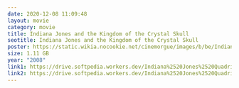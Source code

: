 ```yaml
---
date: 2020-12-08 11:09:48
layout: movie
category: movie
title: Indiana Jones and the Kingdom of the Crystal Skull
seotitle: Indiana Jones and the Kingdom of the Crystal Skull
poster: https://static.wikia.nocookie.net/cinemorgue/images/b/be/Indiana-Jones-And-The-Kingdom-Of-The-Crystal-Skull-DVD-L097363418641.jpg/revision/latest/scale-to-width-down/340?cb=20141028175750
size: 1.11 GB
year: "2008"
link1: https://drive.softpedia.workers.dev/Indiana%2520Jones%2520Quadrilogy%2520(1981%2520to%25202008)/Indiana%2520Jones%2520(2008)%2520%5B720p%2520BDRip%2520-%2520%5BTamil%2520%2B%2520Telugu%2520%2B%2520Hindi%2520%2B%2520Eng%5D%2520-%2520x264%2520-%25201.1GB%5D.mkv?rootId=0AN9zhQ1hps-9Uk9PVA
link2: https://drive.softpedia.workers.dev/Indiana%2520Jones%2520Quadrilogy%2520(1981%2520to%25202008)/Indiana%2520Jones%2520(2008)%2520%5B720p%2520BDRip%2520-%2520%5BTamil%2520%2B%2520Telugu%2520%2B%2520Hindi%2520%2B%2520Eng%5D%2520-%2520x264%2520-%25201.1GB%5D.mkv?rootId=0AN9zhQ1hps-9Uk9PVA
---
```

